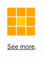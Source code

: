 [![](https://raw.githubusercontent.com/temelm/tint/master/img/favicon.ico)](https://play.google.com/store/apps/details?id=com.temelm.tint)

[See more](https://play.google.com/store/apps/details?id=com.temelm.tint).
